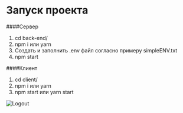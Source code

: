 # Запуск проекта

####Сервер
                
1. cd back-end/
2. npm i или yarn
3. Cоздать и заполнить .env файл согласно примеру simpleENV.txt
4. npm start

####Клиент
                
1. cd client/
2. npm i или yarn
3. npm start или yarn start

![Logout](https://github.com/Averada/calories/blob/main/Log.png)

